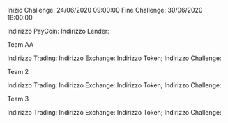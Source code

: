 Inizio Challenge: 24/06/2020 09:00:00
Fine Challenge: 30/06/2020 18:00:00


Indirizzo PayCoin: 
Indirizzo Lender:

Team AA

Indirizzo Trading:
Indirizzo Exchange:
Indirizzo Token;
Indirizzo Challenge:

Team 2

Indirizzo Trading:
Indirizzo Exchange:
Indirizzo Token;
Indirizzo Challenge:

Team 3

Indirizzo Trading:
Indirizzo Exchange:
Indirizzo Token;
Indirizzo Challenge: